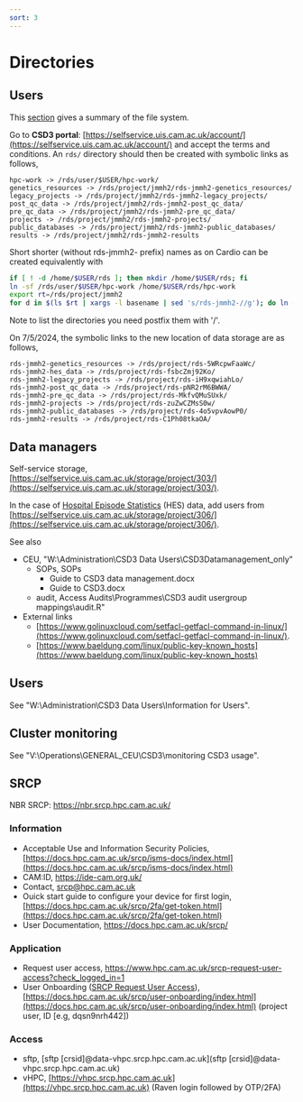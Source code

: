 ```yaml
---
sort: 3
---
```


# Directories

## Users

This [section](https://docs.hpc.cam.ac.uk/hpc/user-guide/io_management.html#summary-of-available-filesystems) gives a summary of the file system.

Go to **CSD3 portal**: [https://selfservice.uis.cam.ac.uk/account/](https://selfservice.uis.cam.ac.uk/account/) and accept the terms and conditions. An `rds/` directory should then be created with symbolic links as follows,

```
hpc-work -> /rds/user/$USER/hpc-work/
genetics_resources -> /rds/project/jmmh2/rds-jmmh2-genetics_resources/
legacy_projects -> /rds/project/jmmh2/rds-jmmh2-legacy_projects/
post_qc_data -> /rds/project/jmmh2/rds-jmmh2-post_qc_data/
pre_qc_data -> /rds/project/jmmh2/rds-jmmh2-pre_qc_data/
projects -> /rds/project/jmmh2/rds-jmmh2-projects/
public_databases -> /rds/project/jmmh2/rds-jmmh2-public_databases/
results -> /rds/project/jmmh2/rds-jmmh2-results
```

Short shorter (without rds-jmmh2- prefix) names as on Cardio can be created equivalently with

```bash
if [ ! -d /home/$USER/rds ]; then mkdir /home/$USER/rds; fi
ln -sf /rds/user/$USER/hpc-work /home/$USER/rds/hpc-work
export rt=/rds/project/jmmh2
for d in $(ls $rt | xargs -l basename | sed 's/rds-jmmh2-//g'); do ln -sf $rt/rds-jmmh2-$d /home/$USER/rds/$d; done
```

Note to list the directories you need postfix them with '/'.

On 7/5/2024, the symbolic links to the new location of data storage are as follows,

```
rds-jmmh2-genetics_resources -> /rds/project/rds-5WRcpwFaaWc/
rds-jmmh2-hes_data -> /rds/project/rds-fsbcZmj92Ko/
rds-jmmh2-legacy_projects -> /rds/project/rds-iH9xqwiahLo/
rds-jmmh2-post_qc_data -> /rds/project/rds-pNR2rM6BWWA/
rds-jmmh2-pre_qc_data -> /rds/project/rds-MkfvQMuSUxk/
rds-jmmh2-projects -> /rds/project/rds-zuZwCZMsS0w/
rds-jmmh2-public_databases -> /rds/project/rds-4o5vpvAowP0/
rds-jmmh2-results -> /rds/project/rds-C1Ph08tkaOA/
```

## Data managers

Self-service storage, [https://selfservice.uis.cam.ac.uk/storage/project/303/](https://selfservice.uis.cam.ac.uk/storage/project/303/).

In the case of [Hospital Episode Statistics](https://digital.nhs.uk/data-and-information/data-tools-and-services/data-services/hospital-episode-statistics) (HES) data, add users from [https://selfservice.uis.cam.ac.uk/storage/project/306/](https://selfservice.uis.cam.ac.uk/storage/project/306/).

See also

- CEU, "W:\Administration\CSD3 Data Users\CSD3Datamanagement_only"
  - SOPs, SOPs
    - Guide to CSD3 data management.docx
    - Guide to CSD3.docx
  - audit, Access Audits\Programmes\CSD3 audit usergroup mappings\audit.R"
- External links
  - [https://www.golinuxcloud.com/setfacl-getfacl-command-in-linux/](https://www.golinuxcloud.com/setfacl-getfacl-command-in-linux/).
  - [https://www.baeldung.com/linux/public-key-known_hosts](https://www.baeldung.com/linux/public-key-known_hosts)

## Users

See "W:\Administration\CSD3 Data Users\Information for Users".

## Cluster monitoring

See "V:\Operations\GENERAL_CEU\CSD3\monitoring CSD3 usage".

## SRCP

NBR SRCP: <https://nbr.srcp.hpc.cam.ac.uk/>

### Information

- Acceptable Use and Information Security Policies, [https://docs.hpc.cam.ac.uk/srcp/isms-docs/index.html](https://docs.hpc.cam.ac.uk/srcp/isms-docs/index.html)
- CAM:ID, <https://ide-cam.org.uk/>
- Contact, <srcp@hpc.cam.ac.uk>
- Ouick start guide to configure your device for first login, [https://docs.hpc.cam.ac.uk/srcp/2fa/get-token.html](https://docs.hpc.cam.ac.uk/srcp/2fa/get-token.html)
- User Documentation, <https://docs.hpc.cam.ac.uk/srcp/>

### Application

- Request user access, <https://www.hpc.cam.ac.uk/srcp-request-user-access?check_logged_in=1>
- User Onboarding ([SRCP Request User Access](https://www.hpc.cam.ac.uk/srcp-request-user-access)), [https://docs.hpc.cam.ac.uk/srcp/user-onboarding/index.html](https://docs.hpc.cam.ac.uk/srcp/user-onboarding/index.html) (project user, ID [e.g, dqsn9nrh442])

### Access

- sftp, [sftp [crsid]@data-vhpc.srcp.hpc.cam.ac.uk](sftp [crsid]@data-vhpc.srcp.hpc.cam.ac.uk)
- vHPC, [https://vhpc.srcp.hpc.cam.ac.uk](https://vhpc.srcp.hpc.cam.ac.uk) (Raven login followed by OTP/2FA)
